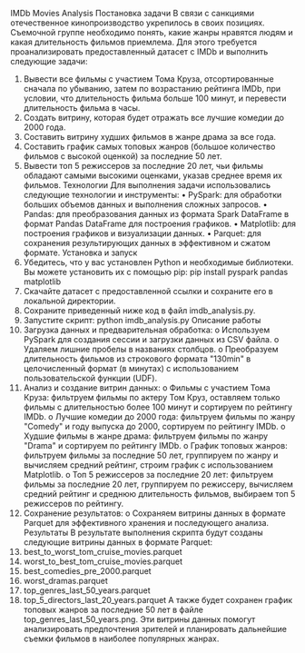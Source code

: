 IMDb Movies Analysis
Постановка задачи
В связи с санкциями отечественное кинопроизводство укрепилось в своих позициях. Съемочной группе необходимо понять, какие жанры нравятся людям и какая длительность фильмов приемлема. Для этого требуется проанализировать предоставленный датасет с IMDb и выполнить следующие задачи:
1.	Вывести все фильмы с участием Тома Круза, отсортированные сначала по убыванию, затем по возрастанию рейтинга IMDb, при условии, что длительность фильма больше 100 минут, и перевести длительность фильма в часы.
2.	Создать витрину, которая будет отражать все лучшие комедии до 2000 года.
3.	Составить витрину худших фильмов в жанре драма за все года.
4.	Составить график самых топовых жанров (большое количество фильмов с высокой оценкой) за последние 50 лет.
5.	Вывести топ 5 режиссеров за последние 20 лет, чьи фильмы обладают самыми высокими оценками, указав среднее время их фильмов.
Технологии
Для выполнения задачи использовались следующие технологии и инструменты:
•	PySpark: для обработки больших объемов данных и выполнения сложных запросов.
•	Pandas: для преобразования данных из формата Spark DataFrame в формат Pandas DataFrame для построения графиков.
•	Matplotlib: для построения графиков и визуализации данных.
•	Parquet: для сохранения результирующих данных в эффективном и сжатом формате.
Установка и запуск
1.	Убедитесь, что у вас установлен Python и необходимые библиотеки. Вы можете установить их с помощью pip:
pip install pyspark pandas matplotlib
2.	Скачайте датасет с предоставленной ссылки и сохраните его в локальной директории.
3.	Сохраните приведенный ниже код в файл imdb_analysis.py.
4.	Запустите скрипт:
python imdb_analysis.py
Описание работы
1.	Загрузка данных и предварительная обработка:
o	Используем PySpark для создания сессии и загрузки данных из CSV файла.
o	Удаляем лишние пробелы в названиях столбцов.
o	Преобразуем длительность фильмов из строкового формата "130min" в целочисленный формат (в минутах) с использованием пользовательской функции (UDF).
2.	Анализ и создание витрин данных:
o	Фильмы с участием Тома Круза: фильтруем фильмы по актеру Том Круз, оставляем только фильмы с длительностью более 100 минут и сортируем по рейтингу IMDb.
o	Лучшие комедии до 2000 года: фильтруем фильмы по жанру "Comedy" и году выпуска до 2000, сортируем по рейтингу IMDb.
o	Худшие фильмы в жанре драма: фильтруем фильмы по жанру "Drama" и сортируем по рейтингу IMDb.
o	График топовых жанров: фильтруем фильмы за последние 50 лет, группируем по жанру и вычисляем средний рейтинг, строим график с использованием Matplotlib.
o	Топ 5 режиссеров за последние 20 лет: фильтруем фильмы за последние 20 лет, группируем по режиссеру, вычисляем средний рейтинг и среднюю длительность фильмов, выбираем топ 5 режиссеров по рейтингу.
3.	Сохранение результатов:
o	Сохраняем витрины данных в формате Parquet для эффективного хранения и последующего анализа.
Результаты
В результате выполнения скрипта будут созданы следующие витрины данных в формате Parquet:
1.	best_to_worst_tom_cruise_movies.parquet
2.	worst_to_best_tom_cruise_movies.parquet
3.	best_comedies_pre_2000.parquet
4.	worst_dramas.parquet
5.	top_genres_last_50_years.parquet
6.	top_5_directors_last_20_years.parquet
А также будет сохранен график топовых жанров за последние 50 лет в файле top_genres_last_50_years.png.
Эти витрины данных помогут анализировать предпочтения зрителей и планировать дальнейшие съемки фильмов в наиболее популярных жанрах.
